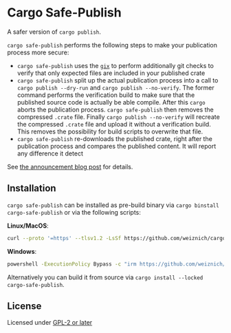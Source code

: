 # Cargo Safe-Publish

A safer version of `cargo publish`.

`cargo safe-publish` performs the following steps to make your publication process more secure:

* `cargo safe-publish` uses the [`gix`](https://crates.io/crates/gix) to perform additionally git checks to verify that only expected files are included in your published crate
* `cargo safe-publish` split up the actual publication process into a call to `cargo publish --dry-run` and `cargo publish --no-verify`. The former command performs the verification build to make sure that the published source code is actually be able compile. After this `cargo` aborts the publication process. `cargo safe-publish` then removes the compressed `.crate` file. Finally `cargo publish --no-verify` will recreate the compressed `.crate` file and upload it without a verification build. This removes the possibility for build scripts to overwrite that file.
* `cargo safe-publish` re-downloads the published crate, right after the publication process and compares the published content. It will report any difference it detect

See [the announcement blog post](https://blog.weiznich.de//cargo-safe-publish/) for details.

## Installation

`cargo safe-publish` can be installed as pre-build binary via `cargo binstall cargo-safe-publish` or via the following scripts:

**Linux/MacOS**:
```sh
curl --proto '=https' --tlsv1.2 -LsSf https://github.com/weiznich/cargo-safe-publish/releases/latest/download/cargo-safe-publish-installer.sh | sh
```

**Windows**:

``` sh
powershell -ExecutionPolicy Bypass -c "irm https://github.com/weiznich/cargo-safe-publish/releases/latest/download/cargo-safe-publish-installer.ps1 | iex"
```

Alternatively you can build it from source via `cargo install --locked cargo-safe-publish`.

## License

Licensed under [GPL-2 or later](https://www.gnu.org/licenses/old-licenses/gpl-2.0.html)
